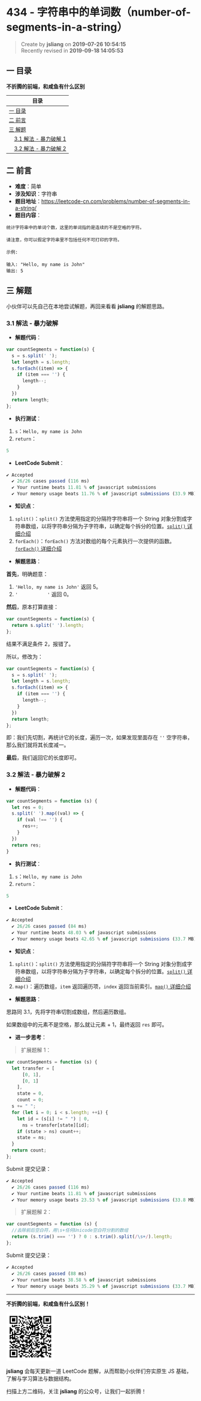 434 - 字符串中的单词数（number-of-segments-in-a-string）
===

> Create by **jsliang** on **2019-07-26 10:54:15**  
> Recently revised in **2019-09-18 14:05:53**

## <a name="chapter-one" id="chapter-one">一 目录</a>

**不折腾的前端，和咸鱼有什么区别**

| 目录 |
| --- | 
| [一 目录](#chapter-one) | 
| [二 前言](#chapter-two) |
| [三 解题](#chapter-three) |
| &emsp;[3.1 解法 - 暴力破解 1](#chapter-three-one) |
| &emsp;[3.2 解法 - 暴力破解 2](#chapter-three-two) |

## <a name="chapter-two" id="chapter-two">二 前言</a>



* **难度**：简单
* **涉及知识**：字符串
* **题目地址**：https://leetcode-cn.com/problems/number-of-segments-in-a-string/
* **题目内容**：

```
统计字符串中的单词个数，这里的单词指的是连续的不是空格的字符。

请注意，你可以假定字符串里不包括任何不可打印的字符。

示例:

输入: "Hello, my name is John"
输出: 5
```

## <a name="chapter-three" id="chapter-three">三 解题</a>



小伙伴可以先自己在本地尝试解题，再回来看看 **jsliang** 的解题思路。

### <a name="chapter-three-one" id="chapter-three-one">3.1 解法 - 暴力破解</a>



* **解题代码**：

```js
var countSegments = function(s) {
  s = s.split(' ');
  let length = s.length;
  s.forEach((item) => {
    if (item === '') {
      length--;
    }
  })
  return length;
};
```

* **执行测试**：

1. `s`：`Hello, my name is John`
2. `return`：

```js
5
```

* **LeetCode Submit**：

```js
✔ Accepted
  ✔ 26/26 cases passed (116 ms)
  ✔ Your runtime beats 11.81 % of javascript submissions
  ✔ Your memory usage beats 11.76 % of javascript submissions (33.9 MB)
```

* **知识点**：

1. `split()`：`split()` 方法使用指定的分隔符字符串将一个 String 对象分割成字符串数组，以将字符串分隔为子字符串，以确定每个拆分的位置。[`split()` 详细介绍](https://github.com/LiangJunrong/document-library/blob/master/JavaScript-library/JavaScript/%E5%86%85%E7%BD%AE%E5%AF%B9%E8%B1%A1/String/split.md)
2. `forEach()`：`forEach()` 方法对数组的每个元素执行一次提供的函数。[`forEach()` 详细介绍](https://github.com/LiangJunrong/document-library/blob/master/JavaScript-library/JavaScript/%E5%86%85%E7%BD%AE%E5%AF%B9%E8%B1%A1/Array/forEach.md)

* **解题思路**：

**首先**，明确题意：

1. `'Hello, my name is John'` 返回 5。
2. `'           '` 返回 0。

**然后**，原本打算直接：

```js
var countSegments = function(s) {
  return s.split(' ').length;
};
```

结果不满足条件 2，报错了。

所以，修改为：

```js
var countSegments = function(s) {
  s = s.split(' ');
  let length = s.length;
  s.forEach((item) => {
    if (item === '') {
      length--;
    }
  })
  return length;
};
```

即：我们先切割，再统计它的长度，遍历一次，如果发现里面存在 `''` 空字符串，那么我们就将其长度减一。

**最后**，我们返回它的长度即可。

### <a name="chapter-three-two" id="chapter-three-two">3.2 解法 - 暴力破解 2</a>



* **解题代码**：

```js
var countSegments = function (s) {
  let res = 0;
  s.split(' ').map((val) => {
    if (val !== '') {
      res++;
    }
  })
  return res;
}
```

* **执行测试**：

1. `s`：`Hello, my name is John`
2. `return`：

```js
5
```

* **LeetCode Submit**：

```js
✔ Accepted
  ✔ 26/26 cases passed (84 ms)
  ✔ Your runtime beats 48.03 % of javascript submissions
  ✔ Your memory usage beats 42.65 % of javascript submissions (33.7 MB)
```

* **知识点**：

1. `split()`：`split()` 方法使用指定的分隔符字符串将一个 String 对象分割成字符串数组，以将字符串分隔为子字符串，以确定每个拆分的位置。[`split()` 详细介绍](https://github.com/LiangJunrong/document-library/blob/master/JavaScript-library/JavaScript/%E5%86%85%E7%BD%AE%E5%AF%B9%E8%B1%A1/String/split.md)
2. `map()`：遍历数组，`item` 返回遍历项，`index` 返回当前索引。[`map()` 详细介绍](https://github.com/LiangJunrong/document-library/blob/master/JavaScript-library/JavaScript/%E5%86%85%E7%BD%AE%E5%AF%B9%E8%B1%A1/Array/map.md)

* **解题思路**：

思路同 3.1，先将字符串切割成数组，然后遍历数组。

如果数组中的元素不是空格，那么就让元素 + 1，最终返回 `res` 即可。

* **进一步思考**：

> 扩展题解 1：

```js
var countSegments = function (s) {
  let transfer = [
      [0, 1],
      [0, 1]
    ],
    state = 0,
    count = 0;
  s += " ";
  for (let i = 0; i < s.length; ++i) {
    let id = (s[i] != " ") | 0,
      ns = transfer[state][id];
    if (state > ns) count++;
    state = ns;
  }
  return count;
};
```

Submit 提交记录：

```js
✔ Accepted
  ✔ 26/26 cases passed (116 ms)
  ✔ Your runtime beats 11.81 % of javascript submissions
  ✔ Your memory usage beats 23.53 % of javascript submissions (33.8 MB)
```

> 扩展题解 2：

```js
var countSegments = function (s) {
  //去除前后空白符，用\s+任何Unicode空白符分割的数组
  return (s.trim() === '') ? 0 : s.trim().split(/\s+/).length;
};
```

Submit 提交记录：

```js
✔ Accepted
  ✔ 26/26 cases passed (88 ms)
  ✔ Your runtime beats 38.58 % of javascript submissions
  ✔ Your memory usage beats 35.29 % of javascript submissions (33.7 MB)
```

---

**不折腾的前端，和咸鱼有什么区别！**

![图](../../../public-repertory/img/z-small-wechat-public-address.jpg)

**jsliang** 会每天更新一道 LeetCode 题解，从而帮助小伙伴们夯实原生 JS 基础，了解与学习算法与数据结构。

扫描上方二维码，关注 **jsliang** 的公众号，让我们一起折腾！

